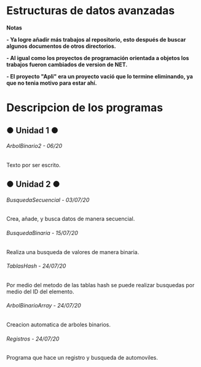 # Estructuras de datos avanzadas

<!----Notas---->
**Notas**

**- Ya logre añadir más trabajos al repositorio, esto después de buscar algunos documentos de otros directorios.**

**- Al igual como los proyectos de programación orientada a objetos los trabajos fueron cambiados de version de NET.**

**- El proyecto "Apli" era un proyecto vació que lo termine eliminando, ya que no tenia motivo para estar ahí.**
<!----Separador de las notas---->

<!----Directorio con descripcion de los programas---->
# Descripcion de los programas
## ● Unidad 1 ●
###### ArbolBinario2 - 06/20
Texto por ser escrito.

## ● Unidad 2 ●
###### BusquedaSecuencial - 03/07/20
Crea, añade, y busca datos de manera secuencial.

<!----Separador---->

###### BusquedaBinaria - 15/07/20
Realiza una busqueda de valores de manera binaria.

<!----Separador---->

###### TablasHash - 24/07/20
Por medio del metodo de las tablas hash se puede realizar busquedas por medio del ID del elemento.

<!----Separador---->

###### ArbolBinarioArray - 24/07/20
Creacion automatica de arboles binarios.

###### Registros - 24/07/20
Programa que hace un registro y busqueda de automoviles.
<!----Separador del directorio con descripcion de los programas---->